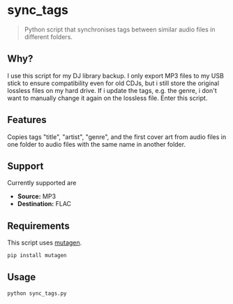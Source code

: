 # sync_tags

> Python script that synchronises tags between similar audio files in different
> folders.

## Why?

I use this script for my DJ library backup. I only export MP3 files to my USB
stick to ensure compatibility even for old CDJs, but i still store the original
lossless files on my hard drive. If i update the tags, e.g. the genre, i don't
want to manually change it again on the lossless file. Enter this script.

## Features

Copies tags "title", "artist", "genre", and the first cover art from audio files
in one folder to audio files with the same name in another folder.

## Support

Currently supported are

- **Source:** MP3
- **Destination:** FLAC

## Requirements

This script uses [mutagen](https://mutagen.readthedocs.io/en/latest/).

```bash
pip install mutagen
```

## Usage

```bash
python sync_tags.py
```

